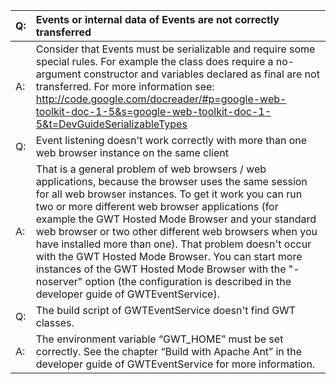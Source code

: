 | Q: | Events or internal data of Events are not correctly transferred |
|:---|:----------------------------------------------------------------|
| A: | Consider that Events must be serializable and require some special rules. For example the class does require a no-argument constructor and variables declared as final are not transferred. For more information see:  http://code.google.com/docreader/#p=google-web-toolkit-doc-1-5&s=google-web-toolkit-doc-1-5&t=DevGuideSerializableTypes |
| Q: | Event listening doesn't work correctly with more than one web browser instance on the same client |
| A: | That is a general problem of web browsers / web applications, because the browser uses the same session for all web browser instances. To get it work you can run two or more different web browser applications (for example the GWT Hosted Mode Browser and your standard web browser or two other different web browsers when you have installed more than one). That problem doesn't occur with the GWT Hosted Mode Browser. You can start more instances of the GWT Hosted Mode Browser with the "-noserver" option (the configuration is described in the developer guide of GWTEventService). |
| Q: | The build script of GWTEventService doesn't find GWT classes.   |
| A: | The environment variable “GWT\_HOME” must be set correctly. See the chapter “Build with Apache Ant” in the developer guide of GWTEventService for more information. |